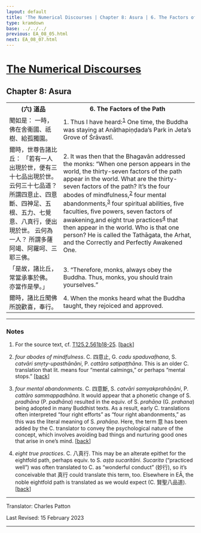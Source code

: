 ```yaml
---
layout: default
title: 'The Numerical Discourses | Chapter 8: Asura | 6. The Factors of the Path'
type: kramdown
base: ../../../
previous: EA_08_05.html
next: EA_08_07.html
---
```


<h1><a href='../index.html'>The Numerical Discourses</a></h1>
<h2>Chapter 8: Asura</h2>

<table class="trans">
  <th class='ch'>(六) 道品</th>
  <th class='en'>6. The Factors of the Path</th>
  <tr>
    <td class='ch' title='T125.2.561b18'>聞如是： 一時，佛在舍衞國、祇樹、給孤獨園。</td>
    <td id='p1'>1. Thus I have heard:<sup id="ref1"><a href="#n1">1</a></sup> One time, the Buddha was staying at Anāthapiṇḍada’s Park in Jeta’s Grove of Śrāvastī.</td>
  </tr>
  <tr>
    <td class='ch' title='T125.2.561b19'>爾時，世尊告諸比丘： 「若有一人出現於世，便有三十七品出現於世。 云何三十七品道？ 所謂四意止、四意斷、四神足、五根、五力、七覺意、八真行，便出現於世。 云何為一人？ 所謂多薩阿竭、阿羅呵、三耶三佛。</td>
    <td id='p2'>2. It was then that the Bhagavān addressed the monks: “When one person appears in the world, the thirty-seven factors of the path appear in the world. What are the thirty-seven factors of the path? It’s the four abodes of mindfulness,<sup id="ref2"><a href="#n2">2</a></sup> four mental abandonments,<sup id="ref3"><a href="#n3">3</a></sup> four spiritual abilities, five faculties, five powers, seven factors of awakening,and eight true practices<sup id="ref4"><a href="#n4">4</a></sup> that then appear in the world. Who is that one person? He is called the Tathāgata, the Arhat, and the Correctly and Perfectly Awakened One.</td>
  </tr>
  <tr>
    <td class='ch' title='T125.2.561b23'>「是故，諸比丘，常當承事於佛。 亦當作是學。」</td>
    <td id='p3'>3. “Therefore, monks, always obey the Buddha. Thus, monks, you should train yourselves.”</td>
  </tr>
  <tr>
    <td class='ch' title='T125.2.561b24'>爾時，諸比丘聞佛所說歡喜，奉行。</td>
    <td id='p4'>4. When the monks heard what the Buddha taught, they rejoiced and approved.</td>
  </tr>
</table>

<hr/>

<h3 id="notes">Notes</h3>

<ol class="notes-list">
<li id="n1"><p>For the source text, cf. <a href="https://cbetaonline.dila.edu.tw/zh/T02n0125_p0561b18" target="_blank">T125.2.561b18-25</a>. [<a href="#ref1">back</a>]</p></li>
<li id="n2"><p><em>four abodes of mindfulness</em>. C. 四意止, G. <em>cadu spaduvaṭ́hana</em>, S. <em>catvāri smṛty-upasthānāni</em>, P. <em>cattāro satipaṭṭhāna</em>. This is an older C. translation that lit. means four “mental calmings,” or perhaps “mental stops.” [<a href="#ref2">back</a>]</p></li>
<li id="n3"><p><em>four mental abandonments</em>. C. 四意斷, S. <em>catvāri samyakprahāṇāni</em>, P. <em>cattāro sammappadhāna</em>. It would appear that a phonetic change of S. <em>pradhāna</em> (P. <em>padhāna</em>) resulted in the equiv. of S. <em>prahāṇa</em> (G. <em>prahana</em>) being adopted in many Buddhist texts. As a result, early C. translations often interpreted “four right efforts” as “four right abandonments,” as this was the literal meaning of S. <em>prahāṇa</em>. Here, the term 意 has been added by the C. translator to convey the psychological nature of the concept, which involves avoiding bad things and nurturing good ones that arise in one’s mind. [<a href="#ref3">back</a>]</p></li>
<li id="n4"><p><em>eight true practices</em>. C. 八真行. This may be an alterate epithet for the eightfold path, perhaps equiv. to S. <em>aṣṭa sucaritāni</em>. <em>Sucarita</em> (“practiced well”) was often translated to C. as “wonderful conduct” (妙行), so it’s conceivable that 真行 could translate this term, too. Elsewhere in EĀ, the noble eightfold path is translated as we would expect (C. 賢聖八品道). [<a href="#ref4">back</a>]</p></li>
</ol>
<hr/>

<p class="translator">Translator: Charles Patton</p>
<p class='revised'>Last Revised: 15 February 2023</p>

<hr/>